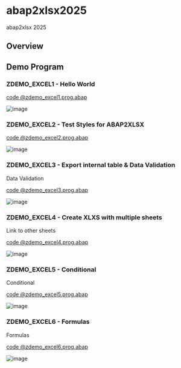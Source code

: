 # abap2xlsx2025
abap2xlsx 2025


## Overview


## Demo Program

### ZDEMO_EXCEL1 - Hello World

[code @zdemo_excel1.prog.abap](/src/zabap2xlsx_demo2025/zabap2xlsx_demo2025_demo001/zdemo_excel1.prog.abap)

![image](https://github.com/user-attachments/assets/77dcd3ca-363e-42d4-9d16-613a93cc21fb)


### ZDEMO_EXCEL2 - Test Styles for ABAP2XLSX

[code @zdemo_excel2.prog.abap](/src/zabap2xlsx_demo2025/zabap2xlsx_demo2025_demo002/zdemo_excel2.prog.abap)

![image](https://github.com/user-attachments/assets/6595cd03-f848-4a45-9f60-0e00b31f4c11)


### ZDEMO_EXCEL3 - Export internal table & Data Validation

Data Validation

[code @zdemo_excel3.prog.abap](/src/zabap2xlsx_demo2025/zabap2xlsx_demo2025_demo003/zdemo_excel3.prog.abap)

![image](https://github.com/user-attachments/assets/d46ff382-f1ae-448c-985f-2ebdfde00c62)


### ZDEMO_EXCEL4 - Create XLXS with multiple sheets

Link to other sheets

[code @zdemo_excel4.prog.abap](/src/zabap2xlsx_demo2025/zabap2xlsx_demo2025_demo004/zdemo_excel4.prog.abap)

![image](https://github.com/user-attachments/assets/97506bed-152d-43ce-a134-b1204543c7a8)


### ZDEMO_EXCEL5 - Conditional

Conditional

[code @zdemo_excel5.prog.abap](/src/zabap2xlsx_demo2025/zabap2xlsx_demo2025_demo005/zdemo_excel5.prog.abap)

![image](https://github.com/user-attachments/assets/7b49791f-0079-4729-ba4a-b35341ca9394)

### ZDEMO_EXCEL6 - Formulas

Formulas

[code @zdemo_excel6.prog.abap](/src/zabap2xlsx_demo2025/zabap2xlsx_demo2025_demo006/zdemo_excel6.prog.abap)

![image](https://github.com/user-attachments/assets/4e3918e8-180f-4ab5-b626-967a8a80e7d6)











